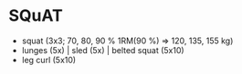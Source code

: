 # SQuAT
* squat (3x3; 70, 80, 90 % 1RM(90 %) => 120, 135, 155 kg)
* lunges (5x) | sled (5x) | belted squat (5x10)
* leg curl (5x10)
